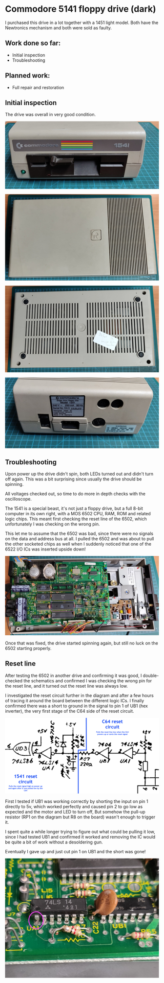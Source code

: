 # Commodore 5141 floppy drive (dark)
I purchased this drive in a lot together with a 1451 light model. Both have the Newtronics mechanism and both were sold as faulty.

## Work done so far: 
+ Initial inspection
+ Troubleshooting

## Planned work:
+ Full repair and restoration

## Initial inspection

The drive was overall in very good condition.

![Front view](img_001.jpg)

![Top view](img_002.jpg)

![Bottom view](img_003.jpg)

![Back view](img_004.jpg)

## Troubleshooting

Upon power up the drive didn't spin, both LEDs turned out and didn't turn off again. This was a bit surprising since usually the 
drive should be spinning.

All voltages checked out, so time to do more in depth checks with the oscilloscope.

The 1541 is a special beast, it's not just a floppy drive, but a full 8-bit computer in its own right, with a MOS 6502 CPU, RAM, 
ROM and related logic chips. This meant first checking the reset line of the 6502, which unfortunately I was checking on the wrong pin.

This let me to assume that the 6502 was bad, since there were no signals on the data and address bus at all. I pulled the 6502 and was 
about to pull the other socketed chips as well when I suddenly noticed that one of the 6522 I/O ICs was inserted upside down!

![6522 upside down](img_005.jpg)

Once that was fixed, the drive started spinning again, but still no luck on the 6502 starting properly.

## Reset line

After testing the 6502 in another drive and confirming it was good, I double-checked the schematics and confirmed I was checking the wrong
pin for the reset line, and it turned out the reset line was always low.

I investigated the reset circuit further in the diagram and after a few hours of tracing it around the board between the different logic 
ICs. I finally confirmed there was a short to ground in the signal to pin 1 of UB1 (hex inverter), the very first stage of the C64 side 
of the reset circuit.

![Rest schematic](schematic_001.png)

First I tested if UB1 was working correctly by shorting the input on pin 1 directly to 5v, which worked perfectly and caused pin 2 to 
go low as expected and the motor and LED to turn off, But somehow the pull-up resistor (RP1 on the diagram but R8 on the board) wasn't 
enough to trigger it.

I spent quite a while longer trying to figure out what could be pulling it low, since I had tested UB1 and confirmed it worked and removing
the IC would be quite a bit of work without a desoldering gun.

Eventually I gave up and just cut pin 1 on UB1 and the short was gone!

![Cut pin](img_006.jpg)
